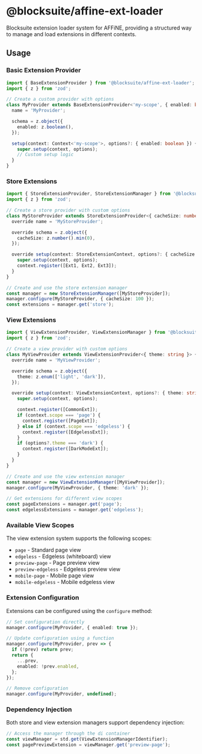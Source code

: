 # @blocksuite/affine-ext-loader

Blocksuite extension loader system for AFFiNE, providing a structured way to manage and load extensions in different contexts.

## Usage

### Basic Extension Provider

```typescript
import { BaseExtensionProvider } from '@blocksuite/affine-ext-loader';
import { z } from 'zod';

// Create a custom provider with options
class MyProvider extends BaseExtensionProvider<'my-scope', { enabled: boolean }> {
  name = 'MyProvider';

  schema = z.object({
    enabled: z.boolean(),
  });

  setup(context: Context<'my-scope'>, options?: { enabled: boolean }) {
    super.setup(context, options);
    // Custom setup logic
  }
}
```

### Store Extensions

```typescript
import { StoreExtensionProvider, StoreExtensionManager } from '@blocksuite/affine-ext-loader';
import { z } from 'zod';

// Create a store provider with custom options
class MyStoreProvider extends StoreExtensionProvider<{ cacheSize: number }> {
  override name = 'MyStoreProvider';

  override schema = z.object({
    cacheSize: z.number().min(0),
  });

  override setup(context: StoreExtensionContext, options?: { cacheSize: number }) {
    super.setup(context, options);
    context.register([Ext1, Ext2, Ext3]);
  }
}

// Create and use the store extension manager
const manager = new StoreExtensionManager([MyStoreProvider]);
manager.configure(MyStoreProvider, { cacheSize: 100 });
const extensions = manager.get('store');
```

### View Extensions

```typescript
import { ViewExtensionProvider, ViewExtensionManager } from '@blocksuite/affine-ext-loader';
import { z } from 'zod';

// Create a view provider with custom options
class MyViewProvider extends ViewExtensionProvider<{ theme: string }> {
  override name = 'MyViewProvider';

  override schema = z.object({
    theme: z.enum(['light', 'dark']),
  });

  override setup(context: ViewExtensionContext, options?: { theme: string }) {
    super.setup(context, options);

    context.register([CommonExt]);
    if (context.scope === 'page') {
      context.register([PageExt]);
    } else if (context.scope === 'edgeless') {
      context.register([EdgelessExt]);
    }
    if (options?.theme === 'dark') {
      context.register([DarkModeExt]);
    }
  }
}

// Create and use the view extension manager
const manager = new ViewExtensionManager([MyViewProvider]);
manager.configure(MyViewProvider, { theme: 'dark' });

// Get extensions for different view scopes
const pageExtensions = manager.get('page');
const edgelessExtensions = manager.get('edgeless');
```

### Available View Scopes

The view extension system supports the following scopes:

- `page` - Standard page view
- `edgeless` - Edgeless (whiteboard) view
- `preview-page` - Page preview view
- `preview-edgeless` - Edgeless preview view
- `mobile-page` - Mobile page view
- `mobile-edgeless` - Mobile edgeless view

### Extension Configuration

Extensions can be configured using the `configure` method:

```typescript
// Set configuration directly
manager.configure(MyProvider, { enabled: true });

// Update configuration using a function
manager.configure(MyProvider, prev => {
  if (!prev) return prev;
  return {
    ...prev,
    enabled: !prev.enabled,
  };
});

// Remove configuration
manager.configure(MyProvider, undefined);
```

### Dependency Injection

Both store and view extension managers support dependency injection:

```typescript
// Access the manager through the di container
const viewManager = std.get(ViewExtensionManagerIdentifier);
const pagePreviewExtension = viewManager.get('preview-page');
```
